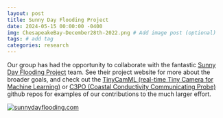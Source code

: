 ```yaml
---
layout: post
title: Sunny Day Flooding Project
date: 2024-05-15 00:00:00 -0400
img: ChesapeakeBay-December28th-2022.png # Add image post (optional)
tags: # add tag
categories: research
---
```


Our group has had the opportunity to collaborate with the fantastic [Sunny Day Flooding Project](https://sunnydayflooding.com/) team. See their project website for more about the broader goals, and check out the [TinyCamML (real-time Tiny Camera for Machine Learning)](https://github.com/tinycamml) or [C3PO (Coastal Conductivity Communicating Probe)](https://github.com/COAST-Lab/c3po) github repos for examples of our contributions to the much larger effort.

<a href="https://sunnydayflooding.com/">
<img src="../assets/img/SunnyD.png" alt="sunnydayflooding.com">
</a>